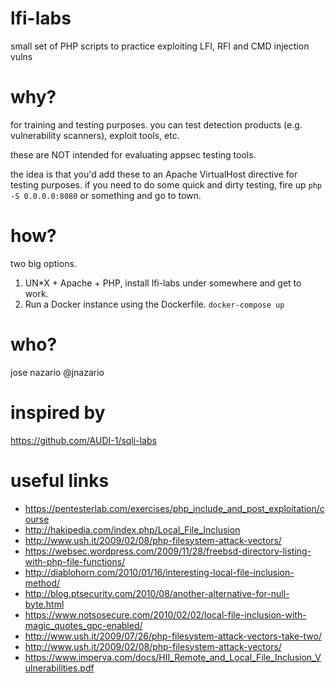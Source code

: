 # lfi-labs

small set of PHP scripts to practice exploiting LFI, RFI and CMD injection vulns

# why?

for training and testing purposes. you can test detection products (e.g. vulnerability scanners), exploit tools, etc. 

these are NOT intended for evaluating appsec testing tools.

the idea is that you'd add these to an Apache VirtualHost directive for testing purposes. if you need to do some quick and dirty testing, fire up `php -S 0.0.0.0:8080` or something and go to town. 

# how?

two big options.

1. UN\*X + Apache + PHP, install lfi-labs under somewhere and get to work.
2. Run a Docker instance using the Dockerfile. `docker-compose up`

# who?

jose nazario @jnazario

# inspired by 

https://github.com/AUDI-1/sqli-labs

# useful links

- https://pentesterlab.com/exercises/php_include_and_post_exploitation/course
- http://hakipedia.com/index.php/Local_File_Inclusion
- http://www.ush.it/2009/02/08/php-filesystem-attack-vectors/
- https://websec.wordpress.com/2009/11/28/freebsd-directory-listing-with-php-file-functions/
- http://diablohorn.com/2010/01/16/interesting-local-file-inclusion-method/
- http://blog.ptsecurity.com/2010/08/another-alternative-for-null-byte.html
- https://www.notsosecure.com/2010/02/02/local-file-inclusion-with-magic_quotes_gpc-enabled/
- http://www.ush.it/2009/07/26/php-filesystem-attack-vectors-take-two/
- http://www.ush.it/2009/02/08/php-filesystem-attack-vectors/
- https://www.imperva.com/docs/HII_Remote_and_Local_File_Inclusion_Vulnerabilities.pdf
